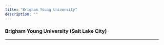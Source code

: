```yaml
---
title: "Brigham Young University"
description: ""
---
```


### Brigham Young University (Salt Lake City)

---
